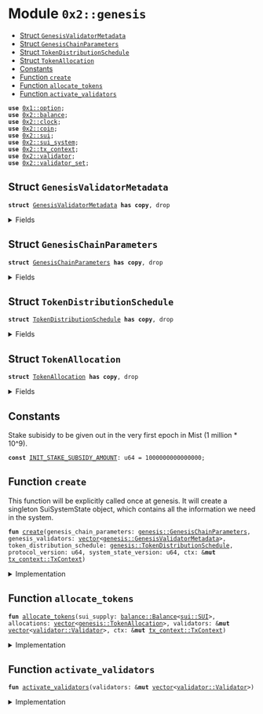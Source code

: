 
<a name="0x2_genesis"></a>

# Module `0x2::genesis`



-  [Struct `GenesisValidatorMetadata`](#0x2_genesis_GenesisValidatorMetadata)
-  [Struct `GenesisChainParameters`](#0x2_genesis_GenesisChainParameters)
-  [Struct `TokenDistributionSchedule`](#0x2_genesis_TokenDistributionSchedule)
-  [Struct `TokenAllocation`](#0x2_genesis_TokenAllocation)
-  [Constants](#@Constants_0)
-  [Function `create`](#0x2_genesis_create)
-  [Function `allocate_tokens`](#0x2_genesis_allocate_tokens)
-  [Function `activate_validators`](#0x2_genesis_activate_validators)


<pre><code><b>use</b> <a href="">0x1::option</a>;
<b>use</b> <a href="balance.md#0x2_balance">0x2::balance</a>;
<b>use</b> <a href="clock.md#0x2_clock">0x2::clock</a>;
<b>use</b> <a href="coin.md#0x2_coin">0x2::coin</a>;
<b>use</b> <a href="sui.md#0x2_sui">0x2::sui</a>;
<b>use</b> <a href="sui_system.md#0x2_sui_system">0x2::sui_system</a>;
<b>use</b> <a href="tx_context.md#0x2_tx_context">0x2::tx_context</a>;
<b>use</b> <a href="validator.md#0x2_validator">0x2::validator</a>;
<b>use</b> <a href="validator_set.md#0x2_validator_set">0x2::validator_set</a>;
</code></pre>



<a name="0x2_genesis_GenesisValidatorMetadata"></a>

## Struct `GenesisValidatorMetadata`



<pre><code><b>struct</b> <a href="genesis.md#0x2_genesis_GenesisValidatorMetadata">GenesisValidatorMetadata</a> <b>has</b> <b>copy</b>, drop
</code></pre>



<details>
<summary>Fields</summary>


<dl>
<dt>
<code>name: <a href="">vector</a>&lt;u8&gt;</code>
</dt>
<dd>

</dd>
<dt>
<code>description: <a href="">vector</a>&lt;u8&gt;</code>
</dt>
<dd>

</dd>
<dt>
<code>image_url: <a href="">vector</a>&lt;u8&gt;</code>
</dt>
<dd>

</dd>
<dt>
<code>project_url: <a href="">vector</a>&lt;u8&gt;</code>
</dt>
<dd>

</dd>
<dt>
<code>sui_address: <b>address</b></code>
</dt>
<dd>

</dd>
<dt>
<code>gas_price: u64</code>
</dt>
<dd>

</dd>
<dt>
<code>commission_rate: u64</code>
</dt>
<dd>

</dd>
<dt>
<code>protocol_public_key: <a href="">vector</a>&lt;u8&gt;</code>
</dt>
<dd>

</dd>
<dt>
<code>proof_of_possession: <a href="">vector</a>&lt;u8&gt;</code>
</dt>
<dd>

</dd>
<dt>
<code>network_public_key: <a href="">vector</a>&lt;u8&gt;</code>
</dt>
<dd>

</dd>
<dt>
<code>worker_public_key: <a href="">vector</a>&lt;u8&gt;</code>
</dt>
<dd>

</dd>
<dt>
<code>network_address: <a href="">vector</a>&lt;u8&gt;</code>
</dt>
<dd>

</dd>
<dt>
<code>p2p_address: <a href="">vector</a>&lt;u8&gt;</code>
</dt>
<dd>

</dd>
<dt>
<code>primary_address: <a href="">vector</a>&lt;u8&gt;</code>
</dt>
<dd>

</dd>
<dt>
<code>worker_address: <a href="">vector</a>&lt;u8&gt;</code>
</dt>
<dd>

</dd>
</dl>


</details>

<a name="0x2_genesis_GenesisChainParameters"></a>

## Struct `GenesisChainParameters`



<pre><code><b>struct</b> <a href="genesis.md#0x2_genesis_GenesisChainParameters">GenesisChainParameters</a> <b>has</b> <b>copy</b>, drop
</code></pre>



<details>
<summary>Fields</summary>


<dl>
<dt>
<code>governance_start_epoch: u64</code>
</dt>
<dd>

</dd>
<dt>
<code>chain_start_timestamp_ms: u64</code>
</dt>
<dd>

</dd>
<dt>
<code>epoch_duration_ms: u64</code>
</dt>
<dd>

</dd>
</dl>


</details>

<a name="0x2_genesis_TokenDistributionSchedule"></a>

## Struct `TokenDistributionSchedule`



<pre><code><b>struct</b> <a href="genesis.md#0x2_genesis_TokenDistributionSchedule">TokenDistributionSchedule</a> <b>has</b> <b>copy</b>, drop
</code></pre>



<details>
<summary>Fields</summary>


<dl>
<dt>
<code>stake_subsidy_fund_mist: u64</code>
</dt>
<dd>

</dd>
<dt>
<code>allocations: <a href="">vector</a>&lt;<a href="genesis.md#0x2_genesis_TokenAllocation">genesis::TokenAllocation</a>&gt;</code>
</dt>
<dd>

</dd>
</dl>


</details>

<a name="0x2_genesis_TokenAllocation"></a>

## Struct `TokenAllocation`



<pre><code><b>struct</b> <a href="genesis.md#0x2_genesis_TokenAllocation">TokenAllocation</a> <b>has</b> <b>copy</b>, drop
</code></pre>



<details>
<summary>Fields</summary>


<dl>
<dt>
<code>recipient_address: <b>address</b></code>
</dt>
<dd>

</dd>
<dt>
<code>amount_mist: u64</code>
</dt>
<dd>

</dd>
<dt>
<code>staked_with_validator: <a href="_Option">option::Option</a>&lt;<b>address</b>&gt;</code>
</dt>
<dd>
 Indicates if this allocation should be staked at genesis and with which validator
</dd>
</dl>


</details>

<a name="@Constants_0"></a>

## Constants


<a name="0x2_genesis_INIT_STAKE_SUBSIDY_AMOUNT"></a>

Stake subisidy to be given out in the very first epoch in Mist (1 million * 10^9).


<pre><code><b>const</b> <a href="genesis.md#0x2_genesis_INIT_STAKE_SUBSIDY_AMOUNT">INIT_STAKE_SUBSIDY_AMOUNT</a>: u64 = 1000000000000000;
</code></pre>



<a name="0x2_genesis_create"></a>

## Function `create`

This function will be explicitly called once at genesis.
It will create a singleton SuiSystemState object, which contains
all the information we need in the system.


<pre><code><b>fun</b> <a href="genesis.md#0x2_genesis_create">create</a>(genesis_chain_parameters: <a href="genesis.md#0x2_genesis_GenesisChainParameters">genesis::GenesisChainParameters</a>, genesis_validators: <a href="">vector</a>&lt;<a href="genesis.md#0x2_genesis_GenesisValidatorMetadata">genesis::GenesisValidatorMetadata</a>&gt;, token_distribution_schedule: <a href="genesis.md#0x2_genesis_TokenDistributionSchedule">genesis::TokenDistributionSchedule</a>, protocol_version: u64, system_state_version: u64, ctx: &<b>mut</b> <a href="tx_context.md#0x2_tx_context_TxContext">tx_context::TxContext</a>)
</code></pre>



<details>
<summary>Implementation</summary>


<pre><code><b>fun</b> <a href="genesis.md#0x2_genesis_create">create</a>(
    genesis_chain_parameters: <a href="genesis.md#0x2_genesis_GenesisChainParameters">GenesisChainParameters</a>,
    genesis_validators: <a href="">vector</a>&lt;<a href="genesis.md#0x2_genesis_GenesisValidatorMetadata">GenesisValidatorMetadata</a>&gt;,
    token_distribution_schedule: <a href="genesis.md#0x2_genesis_TokenDistributionSchedule">TokenDistributionSchedule</a>,
    protocol_version: u64,
    system_state_version: u64,
    ctx: &<b>mut</b> TxContext,
) {
    // Ensure this is only called at <a href="genesis.md#0x2_genesis">genesis</a>
    <b>assert</b>!(<a href="tx_context.md#0x2_tx_context_epoch">tx_context::epoch</a>(ctx) == 0, 0);

    <b>let</b> sui_supply = <a href="sui.md#0x2_sui_new">sui::new</a>(ctx);
    <b>let</b> subsidy_fund = <a href="balance.md#0x2_balance_split">balance::split</a>(
        &<b>mut</b> sui_supply,
        token_distribution_schedule.stake_subsidy_fund_mist
    );
    <b>let</b> storage_fund = <a href="balance.md#0x2_balance_zero">balance::zero</a>();

    // Create all the `Validator` structs
    <b>let</b> validators = <a href="_empty">vector::empty</a>();
    <b>let</b> count = <a href="_length">vector::length</a>(&genesis_validators);
    <b>let</b> i = 0;
    <b>while</b> (i &lt; count) {
        <b>let</b> <a href="genesis.md#0x2_genesis_GenesisValidatorMetadata">GenesisValidatorMetadata</a> {
            name,
            description,
            image_url,
            project_url,
            sui_address,
            gas_price,
            commission_rate,
            protocol_public_key,
            proof_of_possession,
            network_public_key,
            worker_public_key,
            network_address,
            p2p_address,
            primary_address,
            worker_address,
        } = *<a href="_borrow">vector::borrow</a>(&genesis_validators, i);

        <b>let</b> <a href="validator.md#0x2_validator">validator</a> = <a href="validator.md#0x2_validator_new">validator::new</a>(
            sui_address,
            protocol_public_key,
            network_public_key,
            worker_public_key,
            proof_of_possession,
            name,
            description,
            image_url,
            project_url,
            network_address,
            p2p_address,
            primary_address,
            worker_address,
            // Initialize all validators <b>with</b> no stake. Stake distribution
            // will be handled by the 'allocate_tokens' call bellow.
            <a href="_none">option::none</a>(),
            gas_price,
            commission_rate,
            ctx
        );

        <a href="_push_back">vector::push_back</a>(&<b>mut</b> validators, <a href="validator.md#0x2_validator">validator</a>);

        i = i + 1;
    };

    // Allocate tokens and staking operations
    <a href="genesis.md#0x2_genesis_allocate_tokens">allocate_tokens</a>(
        sui_supply,
        token_distribution_schedule.allocations,
        &<b>mut</b> validators,
        ctx
    );

    // Activate all validators
    <a href="genesis.md#0x2_genesis_activate_validators">activate_validators</a>(&<b>mut</b> validators);

    <a href="sui_system.md#0x2_sui_system_create">sui_system::create</a>(
        validators,
        subsidy_fund,
        storage_fund,
        genesis_chain_parameters.governance_start_epoch,
        <a href="genesis.md#0x2_genesis_INIT_STAKE_SUBSIDY_AMOUNT">INIT_STAKE_SUBSIDY_AMOUNT</a>,
        protocol_version,
        system_state_version,
        genesis_chain_parameters.chain_start_timestamp_ms,
        genesis_chain_parameters.epoch_duration_ms,
        ctx,
    );

    <a href="clock.md#0x2_clock_create">clock::create</a>();
}
</code></pre>



</details>

<a name="0x2_genesis_allocate_tokens"></a>

## Function `allocate_tokens`



<pre><code><b>fun</b> <a href="genesis.md#0x2_genesis_allocate_tokens">allocate_tokens</a>(sui_supply: <a href="balance.md#0x2_balance_Balance">balance::Balance</a>&lt;<a href="sui.md#0x2_sui_SUI">sui::SUI</a>&gt;, allocations: <a href="">vector</a>&lt;<a href="genesis.md#0x2_genesis_TokenAllocation">genesis::TokenAllocation</a>&gt;, validators: &<b>mut</b> <a href="">vector</a>&lt;<a href="validator.md#0x2_validator_Validator">validator::Validator</a>&gt;, ctx: &<b>mut</b> <a href="tx_context.md#0x2_tx_context_TxContext">tx_context::TxContext</a>)
</code></pre>



<details>
<summary>Implementation</summary>


<pre><code><b>fun</b> <a href="genesis.md#0x2_genesis_allocate_tokens">allocate_tokens</a>(
    sui_supply: Balance&lt;SUI&gt;,
    allocations: <a href="">vector</a>&lt;<a href="genesis.md#0x2_genesis_TokenAllocation">TokenAllocation</a>&gt;,
    validators: &<b>mut</b> <a href="">vector</a>&lt;Validator&gt;,
    ctx: &<b>mut</b> TxContext,
) {
    <b>let</b> count = <a href="_length">vector::length</a>(&allocations);
    <b>let</b> i = 0;
    <b>while</b> (i &lt; count) {
        <b>let</b> allocation = *<a href="_borrow">vector::borrow</a>(&allocations, i);

        <b>let</b> allocation_balance = <a href="balance.md#0x2_balance_split">balance::split</a>(&<b>mut</b> sui_supply, allocation.amount_mist);

        <b>if</b> (<a href="_is_some">option::is_some</a>(&allocation.staked_with_validator)) {
            <b>let</b> validator_address = <a href="_destroy_some">option::destroy_some</a>(allocation.staked_with_validator);
            <b>let</b> <a href="validator.md#0x2_validator">validator</a> = <a href="validator_set.md#0x2_validator_set_get_validator_mut">validator_set::get_validator_mut</a>(validators, validator_address);
            <a href="validator.md#0x2_validator_request_add_stake_at_genesis">validator::request_add_stake_at_genesis</a>(
                <a href="validator.md#0x2_validator">validator</a>,
                allocation_balance,
                allocation.recipient_address,
                ctx
            );
        } <b>else</b> {
            <a href="sui.md#0x2_sui_transfer">sui::transfer</a>(
                <a href="coin.md#0x2_coin_from_balance">coin::from_balance</a>(allocation_balance, ctx),
                allocation.recipient_address,
            );
        };

        i = i + 1;
    };

    // Provided allocations must fully allocate the sui_supply and there
    // should be none left at this point.
    <a href="balance.md#0x2_balance_destroy_zero">balance::destroy_zero</a>(sui_supply);
}
</code></pre>



</details>

<a name="0x2_genesis_activate_validators"></a>

## Function `activate_validators`



<pre><code><b>fun</b> <a href="genesis.md#0x2_genesis_activate_validators">activate_validators</a>(validators: &<b>mut</b> <a href="">vector</a>&lt;<a href="validator.md#0x2_validator_Validator">validator::Validator</a>&gt;)
</code></pre>



<details>
<summary>Implementation</summary>


<pre><code><b>fun</b> <a href="genesis.md#0x2_genesis_activate_validators">activate_validators</a>(validators: &<b>mut</b> <a href="">vector</a>&lt;Validator&gt;) {
    // Activate all <a href="genesis.md#0x2_genesis">genesis</a> validators
    <b>let</b> count = <a href="_length">vector::length</a>(validators);
    <b>let</b> i = 0;
    <b>while</b> (i &lt; count) {
        <b>let</b> <a href="validator.md#0x2_validator">validator</a> = <a href="_borrow_mut">vector::borrow_mut</a>(validators, i);
        <a href="validator.md#0x2_validator_activate">validator::activate</a>(<a href="validator.md#0x2_validator">validator</a>, 0);

        i = i + 1;
    };

}
</code></pre>



</details>

